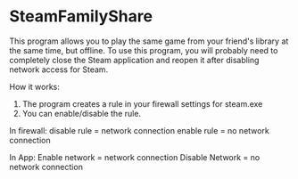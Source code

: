 # SteamFamilyShare

This program allows you to play the same game from your friend's library at the same time, but offline.
To use this program, you will probably need to completely close the Steam application and reopen it after disabling network access for Steam.

How it works:

1. The program creates a rule in your firewall settings for steam.exe
2. You can enable/disable the rule.

In firewall:
disable rule = network connection
enable rule = no network connection

In App:
Enable network = network connection
Disable Network = no network connection
